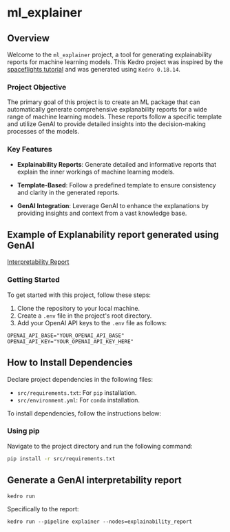 # ml_explainer

## Overview

Welcome to the `ml_explainer` project, a tool for generating explainability reports for machine learning models. This Kedro project was inspired by the [spaceflights tutorial](https://docs.kedro.org/en/stable/tutorial/spaceflights_tutorial.html) and was generated using `Kedro 0.18.14`.

### Project Objective

The primary goal of this project is to create an ML package that can automatically generate comprehensive explanability reports for a wide range of machine learning models. These reports follow a specific template and utilize GenAI to provide detailed insights into the decision-making processes of the models.

### Key Features

- **Explainability Reports**: Generate detailed and informative reports that explain the inner workings of machine learning models.

- **Template-Based**: Follow a predefined template to ensure consistency and clarity in the generated reports.

- **GenAI Integration**: Leverage GenAI to enhance the explanations by providing insights and context from a vast knowledge base.

## Example of Explanability report generated using GenAI

[Interpretability Report](https://github.com/matheus695p/explainability-ml-models/blob/main/ExplainabilityReport.md)

### Getting Started

To get started with this project, follow these steps:

1. Clone the repository to your local machine.
2. Create a `.env` file in the project's root directory.
3. Add your OpenAI API keys to the `.env` file as follows:

```env
OPENAI_API_BASE="YOUR_OPENAI_API_BASE"
OPENAI_API_KEY="YOUR_OPENAI_API_KEY_HERE"
```

## How to Install Dependencies

Declare project dependencies in the following files:

- `src/requirements.txt`: For `pip` installation.
- `src/environment.yml`: For `conda` installation.

To install dependencies, follow the instructions below:

### Using pip

Navigate to the project directory and run the following command:

```bash
pip install -r src/requirements.txt
```

## Generate a GenAI interpretability report
```
kedro run
```

Specifically to the report:


```
kedro run --pipeline explainer --nodes=explainability_report
```
